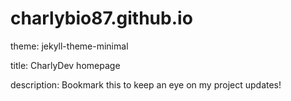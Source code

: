 # charlybio87.github.io

theme: jekyll-theme-minimal

title: CharlyDev homepage

description: Bookmark this to keep an eye on my project updates!
